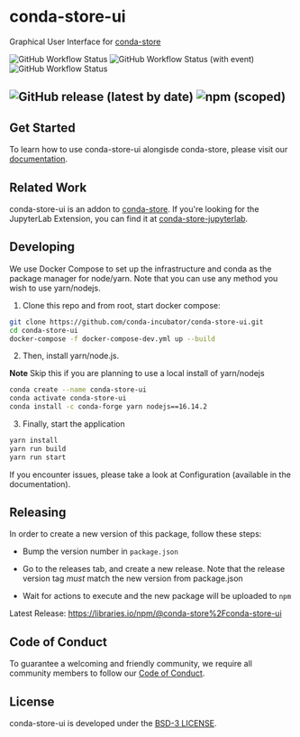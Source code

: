 # conda-store-ui
Graphical User Interface for [conda-store](https://github.com/conda-incubator/conda-store)

![GitHub Workflow Status](https://img.shields.io/github/actions/workflow/status/conda-incubator/conda-store-ui/build.yml?label=Build&logo=GitHub)
![GitHub Workflow Status (with event)](https://img.shields.io/github/actions/workflow/status/conda-incubator/conda-store-ui/deploy.yml?event=push&label=Deploy&logo=GitHub)
![GitHub Workflow Status](https://img.shields.io/github/actions/workflow/status/conda-incubator/conda-store-ui/pages.yml?label=Docs&logo=GitHub)

![GitHub release (latest by date)](https://img.shields.io/github/v/release/conda-incubator/conda-store-ui?logo=Github)
![npm (scoped)](https://img.shields.io/npm/v/@conda-store/conda-store-ui?label=release&logo=npm)
-------------------

## Get Started

To learn how to use conda-store-ui alongisde conda-store, please visit our [documentation](https://conda-incubator.github.io/conda-store-ui/).

## Related Work

conda-store-ui is an addon to [conda-store](https://github.com/conda-incubator/conda-store). If you're looking for the JupyterLab Extension, you can find it at [conda-store-jupyterlab](https://github.com/conda-incubator/conda-store).

## Developing

We use Docker Compose to set up the infrastructure and conda as the package manager for node/yarn. Note
that you can use any method you wish to use yarn/nodejs.

1) Clone this repo and from root, start docker compose:

```bash
git clone https://github.com/conda-incubator/conda-store-ui.git
cd conda-store-ui
docker-compose -f docker-compose-dev.yml up --build
```

2) Then, install yarn/node.js.

**Note** Skip this if you are planning to use a local install of yarn/nodejs

```bash
conda create --name conda-store-ui
conda activate conda-store-ui
conda install -c conda-forge yarn nodejs==16.14.2
```

3) Finally, start the application

```bash
yarn install
yarn run build
yarn run start
```

If you encounter issues, please take a look at Configuration (available in the documentation).

## Releasing

In order to create a new version of this package, follow these steps:

* Bump the version number in `package.json`

* Go to the releases tab, and create a new release. Note that the release version tag _must_ match the new version from package.json

* Wait for actions to execute and the new package will be uploaded to `npm`

Latest Release: https://libraries.io/npm/@conda-store%2Fconda-store-ui

## Code of Conduct

To guarantee a welcoming and friendly community, we require all community members to follow our [Code of Conduct](https://github.com/conda-incubator/governance/blob/main/CODE_OF_CONDUCT.md).

## License

conda-store-ui is developed under the [BSD-3 LICENSE](./LICENSE).
